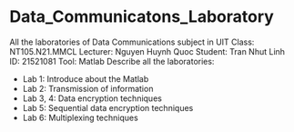 # Data_Communicatons_Laboratory
All the laboratories of Data Communications subject  in UIT 
Class: NT105.N21.MMCL
Lecturer: Nguyen Huynh Quoc
Student: Tran Nhut Linh
ID: 21521081
Tool: Matlab
Describe all the laboratories:
  - Lab 1: Introduce about the Matlab
  - Lab 2: Transmission of information
  - Lab 3, 4: Data encryption techniques
  - Lab 5: Sequential data encryption techniques
  - Lab 6: Multiplexing techniques
